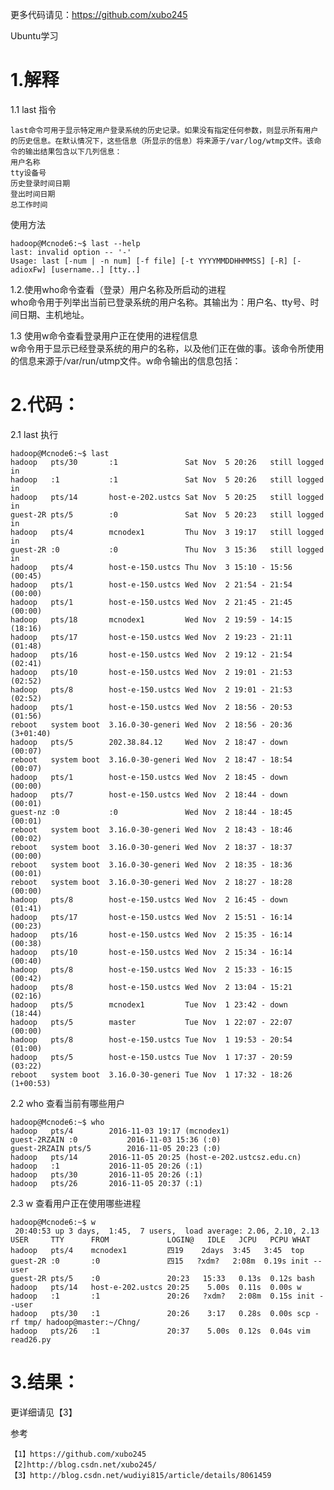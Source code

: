 
更多代码请见：https://github.com/xubo245

Ubuntu学习

# 1.解释 #

1.1 last 指令

	last命令可用于显示特定用户登录系统的历史记录。如果没有指定任何参数，则显示所有用户的历史信息。在默认情况下，这些信息（所显示的信息）将来源于/var/log/wtmp文件。该命令的输出结果包含以下几列信息：
	用户名称
	tty设备号
	历史登录时间日期
	登出时间日期
	总工作时间

使用方法

	hadoop@Mcnode6:~$ last --help
	last: invalid option -- '-'
	Usage: last [-num | -n num] [-f file] [-t YYYYMMDDHHMMSS] [-R] [-adioxFw] [username..] [tty..]

1.2.使用who命令查看（登录）用户名称及所启动的进程  
who命令用于列举出当前已登录系统的用户名称。其输出为：用户名、tty号、时间日期、主机地址。

1.3 使用w命令查看登录用户正在使用的进程信息   
w命令用于显示已经登录系统的用户的名称，以及他们正在做的事。该命令所使用的信息来源于/var/run/utmp文件。w命令输出的信息包括：


# 2.代码： #

2.1 last 执行

	hadoop@Mcnode6:~$ last
	hadoop   pts/30       :1               Sat Nov  5 20:26   still logged in   
	hadoop   :1           :1               Sat Nov  5 20:26   still logged in   
	hadoop   pts/14       host-e-202.ustcs Sat Nov  5 20:25   still logged in   
	guest-2R pts/5        :0               Sat Nov  5 20:23   still logged in   
	hadoop   pts/4        mcnodex1         Thu Nov  3 19:17   still logged in   
	guest-2R :0           :0               Thu Nov  3 15:36   still logged in   
	hadoop   pts/4        host-e-150.ustcs Thu Nov  3 15:10 - 15:56  (00:45)    
	hadoop   pts/1        host-e-150.ustcs Wed Nov  2 21:54 - 21:54  (00:00)    
	hadoop   pts/1        host-e-150.ustcs Wed Nov  2 21:45 - 21:45  (00:00)    
	hadoop   pts/18       mcnodex1         Wed Nov  2 19:59 - 14:15  (18:16)    
	hadoop   pts/17       host-e-150.ustcs Wed Nov  2 19:23 - 21:11  (01:48)    
	hadoop   pts/16       host-e-150.ustcs Wed Nov  2 19:12 - 21:54  (02:41)    
	hadoop   pts/10       host-e-150.ustcs Wed Nov  2 19:01 - 21:53  (02:52)    
	hadoop   pts/8        host-e-150.ustcs Wed Nov  2 19:01 - 21:53  (02:52)    
	hadoop   pts/1        host-e-150.ustcs Wed Nov  2 18:56 - 20:53  (01:56)    
	reboot   system boot  3.16.0-30-generi Wed Nov  2 18:56 - 20:36 (3+01:40)   
	hadoop   pts/5        202.38.84.12     Wed Nov  2 18:47 - down   (00:07)    
	reboot   system boot  3.16.0-30-generi Wed Nov  2 18:47 - 18:54  (00:07)    
	hadoop   pts/1        host-e-150.ustcs Wed Nov  2 18:45 - down   (00:00)    
	hadoop   pts/7        host-e-150.ustcs Wed Nov  2 18:44 - down   (00:01)    
	guest-nz :0           :0               Wed Nov  2 18:44 - 18:45  (00:01)    
	reboot   system boot  3.16.0-30-generi Wed Nov  2 18:43 - 18:46  (00:02)    
	reboot   system boot  3.16.0-30-generi Wed Nov  2 18:37 - 18:37  (00:00)    
	reboot   system boot  3.16.0-30-generi Wed Nov  2 18:35 - 18:36  (00:01)    
	reboot   system boot  3.16.0-30-generi Wed Nov  2 18:27 - 18:28  (00:00)    
	hadoop   pts/8        host-e-150.ustcs Wed Nov  2 16:45 - down   (01:41)    
	hadoop   pts/17       host-e-150.ustcs Wed Nov  2 15:51 - 16:14  (00:23)    
	hadoop   pts/16       host-e-150.ustcs Wed Nov  2 15:35 - 16:14  (00:38)    
	hadoop   pts/10       host-e-150.ustcs Wed Nov  2 15:34 - 16:14  (00:40)    
	hadoop   pts/8        host-e-150.ustcs Wed Nov  2 15:33 - 16:15  (00:42)    
	hadoop   pts/8        host-e-150.ustcs Wed Nov  2 13:04 - 15:21  (02:16)    
	hadoop   pts/5        mcnodex1         Tue Nov  1 23:42 - down   (18:44)    
	hadoop   pts/5        master           Tue Nov  1 22:07 - 22:07  (00:00)    
	hadoop   pts/8        host-e-150.ustcs Tue Nov  1 19:53 - 20:54  (01:00)    
	hadoop   pts/5        host-e-150.ustcs Tue Nov  1 17:37 - 20:59  (03:22)    
	reboot   system boot  3.16.0-30-generi Tue Nov  1 17:32 - 18:26 (1+00:53) 

2.2 who 查看当前有哪些用户

	hadoop@Mcnode6:~$ who
	hadoop   pts/4        2016-11-03 19:17 (mcnodex1)
	guest-2RZAIN :0           2016-11-03 15:36 (:0)
	guest-2RZAIN pts/5        2016-11-05 20:23 (:0)
	hadoop   pts/14       2016-11-05 20:25 (host-e-202.ustcsz.edu.cn)
	hadoop   :1           2016-11-05 20:26 (:1)
	hadoop   pts/30       2016-11-05 20:26 (:1)
	hadoop   pts/26       2016-11-05 20:37 (:1)


2.3 w 查看用户正在使用哪些进程

	hadoop@Mcnode6:~$ w
	 20:40:53 up 3 days,  1:45,  7 users,  load average: 2.06, 2.10, 2.13
	USER     TTY      FROM             LOGIN@   IDLE   JCPU   PCPU WHAT
	hadoop   pts/4    mcnodex1         四19    2days  3:45   3:45  top
	guest-2R :0       :0               四15   ?xdm?   2:08m  0.19s init --user
	guest-2R pts/5    :0               20:23   15:33   0.13s  0.12s bash
	hadoop   pts/14   host-e-202.ustcs 20:25    5.00s  0.11s  0.00s w
	hadoop   :1       :1               20:26   ?xdm?   2:08m  0.15s init --user
	hadoop   pts/30   :1               20:26    3:17   0.28s  0.00s scp -rf tmp/ hadoop@master:~/Chng/
	hadoop   pts/26   :1               20:37    5.00s  0.12s  0.04s vim read26.py



# 3.结果： #

更详细请见【3】

参考

	【1】https://github.com/xubo245
	【2]http://blog.csdn.net/xubo245/
	【3】http://blog.csdn.net/wudiyi815/article/details/8061459
